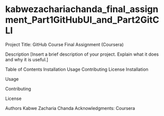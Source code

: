 # kabwezachariachanda_final_assignment_Part1GitHubUI_and_Part2GitCLI
Project Title: GitHub Course Final Assignment (Coursera)

Description
[Insert a brief description of your project. Explain what it does and why it is useful.]

Table of Contents
Installation
Usage
Contributing
License
Installation


Usage

Contributing


License


Authors
Kabwe Zacharia Chanda
Acknowledgments: Coursera


